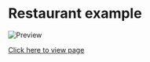 # Restaurant example

![Preview](https://github.com/jasmin-raith/media/blob/main/restaurant-example/Restaurant-Beispiel.gif?raw=true)

[Click here to view page](https://jasmin-raith.github.io/restaurant-example/)

